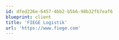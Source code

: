 ```yaml
---
id: dfed226e-6457-4bb2-b5b6-98b32fb7eaf6
blueprint: client
title: 'FIEGE Logistik'
url: 'https://www.fiege.com'
---
```

